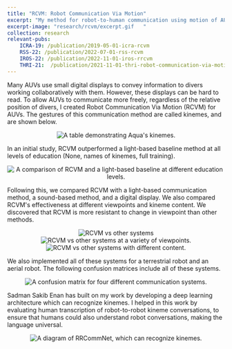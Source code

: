 ```yaml
---
title: "RCVM: Robot Communication Via Motion"
excerpt: "My method for robot-to-human communication using motion of AUVs."
excerpt-image: "research/rcvm/excerpt.gif   "
collection: research
relevant-pubs:
    ICRA-19: /publication/2019-05-01-icra-rcvm
    RSS-22: /publication/2022-07-01-rss-rcvm
    IROS-22: /publication/2022-11-01-iros-rrcvm
    THRI-21:  /publication/2021-11-01-thri-robot-communication-via-motion
---
```

Many AUVs use small digital displays to convey information to divers working collaboratively with them. However, these displays can be hard to read. 
To allow AUVs to communicate more freely, regardless of the relative position of divers, I created Robot Communication Via Motion (RCVM) for AUVs. 
The gestures of this communication method are called kinemes, and are shown below.

<div align="center">
    <img alt="A table demonstrating Aqua's kinemes." src="https://michaelscottfulton.com/images/research/rcvm/kinemes.png">
</div>

In an initial study, RCVM outperformed a light-based baseline method at all levels of education (None, names of kinemes, full training).

<div align="center">
    <img alt="A comparison of RCVM and a light-based baseline at different education levels." src="https://michaelscottfulton.com/images/research/rcvm/edu_comp.png">
</div>


Following this, we compared RCVM with a light-based communication method, a sound-based method, and a digital display. We also compared RCVM's effectiveness at different viewpoints and kineme content. 
We discovered that RCVM is more resistant to change in viewpoint than other methods.

<div align="center">
    <img alt="RCVM vs other systems" src="https://michaelscottfulton.com/images/research/rcvm/system.png">
    <img alt="RCVM vs other systems at a variety of viewpoints." src="https://michaelscottfulton.com/images/research/rcvm/viewpoints.png">
    <img alt="RCVM vs other systems with different content." src="https://michaelscottfulton.com/images/research/rcvm/content.png">
</div>

We also implemented all of these systems for a terrestrial robot and an aerial robot. The following confusion matrices include all of these systems.
<div align="center">
    <img alt="A confusion matrix for four different communication systems." src="https://michaelscottfulton.com/images/research/rcvm/multi_system_conf.png">
</div>

Sadman Sakib Enan has built on my work by developing a deep learning architecture which can recognize kinemes. I helped in this work by evaluating human transcription of robot-to-robot kineme conversations, to ensure that humans could also understand robot conversations, making the language universal.
<div align="center">
    <img alt="A diagram of RRCommNet, which can recognize kinemes." src="https://michaelscottfulton.com/images/research/rcvm/rrcom_net.png">
</div>
